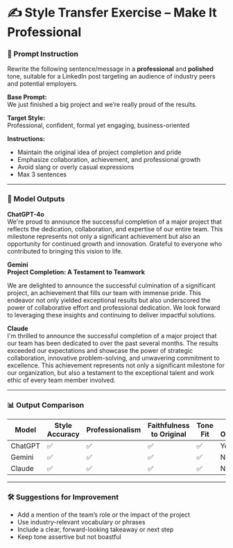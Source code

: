 # ✍️ Style Transfer Exercise – Make It Professional

### 🧾 Prompt Instruction

Rewrite the following sentence/message in a **professional** and **polished** tone, suitable for a LinkedIn post targeting an audience of industry peers and potential employers.

**Base Prompt:**  
We just finished a big project and we’re really proud of the results.

**Target Style:**  
Professional, confident, formal yet engaging, business-oriented

**Instructions:**  
- Maintain the original idea of project completion and pride  
- Emphasize collaboration, achievement, and professional growth  
- Avoid slang or overly casual expressions  
- Max 3 sentences

---

### 🤖 Model Outputs

**ChatGPT-4o**  
We're proud to announce the successful completion of a major project that reflects the dedication, collaboration, and expertise of our entire team. This milestone represents not only a significant achievement but also an opportunity for continued growth and innovation. Grateful to everyone who contributed to bringing this vision to life.

**Gemini**  
**Project Completion: A Testament to Teamwork**

We are delighted to announce the successful culmination of a significant project, an achievement that fills our team with immense pride. This endeavor not only yielded exceptional results but also underscored the power of collaborative effort and professional dedication. We look forward to leveraging these insights and continuing to deliver impactful solutions.

**Claude**  
I'm thrilled to announce the successful completion of a major project that our team has been dedicated to over the past several months. The results exceeded our expectations and showcase the power of strategic collaboration, innovative problem-solving, and unwavering commitment to excellence. This achievement represents not only a significant milestone for our organization, but also a testament to the exceptional talent and work ethic of every team member involved.

---

### 📊 Output Comparison

| Model   | Style Accuracy | Professionalism | Faithfulness to Original | Tone Fit | Best Overall? |
|---------|----------------|------------------|---------------------------|----------|----------------|
| ChatGPT | ✅         | ✅           | ✅                    | ✅   | Yes       |
| Gemini  | ✅       | ✅           | ✅                    | ✅   | No       |
| Claude  | ✅        | ✅           | ✅                    | ✅   | No       |

---

### 🛠 Suggestions for Improvement

- Add a mention of the team’s role or the impact of the project  
- Use industry-relevant vocabulary or phrases  
- Include a clear, forward-looking takeaway or next step  
- Keep tone assertive but not boastful

